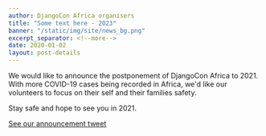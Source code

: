 ```yaml
---
author: DjangoCon Africa organisers
title: "Some text here - 2023"
banner: "/static/img/site/news_bg.png"
excerpt_separator: <!--more-->
date: 2020-01-02
layout: post-details
---
```



We would like to announce the postponement of DjangoCon Africa to 2021. With more COVID-19 cases being recorded in Africa, we'd like our volunteers to focus on their self and their families safety.
<!--more-->
Stay safe and hope to see you in 2021.

[See our announcement tweet](https://twitter.com/djcafrica/status/1291073296256172032)

